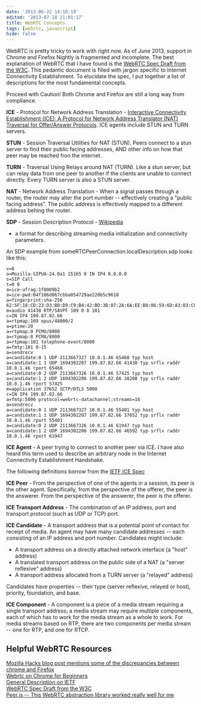 ```yaml
---
date: '2013-06-22 14:10:19'
edited: '2013-07-18 21:01:17'
title: WebRTC Concepts
tags: [webrtc, javascript]
hide: false
---
```

                     
WebRTC is pretty tricky to work with right now. As of June 2013, 
support in Chrome and Firefox Nightly is fragmented and incomplete. 
The best explanation of WebRTC that I have found is the 
[WebRTC Spec Draft from the W3C](http://www.w3.org/TR/webrtc/).
This pedantic document is filled with jargon specific to Internet Connectivity 
Establishment. To elucidate the spec, I put together a list of descriptions 
for the most fundamental concepts.

Proceed with Caution! Both Chrome and Firefox are still a long way 
from compliance. 

**ICE** - Protocol for Network Address Translation -
[Interactive Connectivity Establishment (ICE): A Protocol for Network Address Translator (NAT) Traversal for Offer/Answer Protocols](http://www.ietf.org/rfc/rfc5245.txt).
ICE agents include STUN and TURN servers.

**STUN** - Session Traversal Utilities for NAT (STUN).
Peers connect to a stun server to find their public facing 
addresses, AND other info on how that peer may be reached fron the 
internet.

**TURN** - Traversal Using Relays around NAT (TURN). Like a
stun server, but can relay data from one peer to another if the
clients are unable to connect directly. Every TURN server is
also a STUN server.

**NAT** - Network Address Translation - When a signal passes
through a router, the router may alter the port number --
effectively creating a "public facing address". The public address is 
effectively  mapped to a different address behing the router. 

**SDP** - Session Description Protocol -
[Wikipedia](http://en.wikipedia.org/wiki/Session_Description_Protocol)
- a format for describing streaming media initialization and connectivity 
parameters. 

An SDP example from someRTCPeerConnection.localDescription.sdp looks 
like this:

    v=0
    o=Mozilla-SIPUA-24.0a1 15165 0 IN IP4 0.0.0.0
    s=SIP Call
    t=0 0
    a=ice-ufrag:1f8009b2
    a=ice-pwd:04f106d867cbba054729ae220b5c9618
    a=fingerprint:sha-256 62:5F:18:CD:23:D3:BD:D9:C9:B4:42:BD:3B:07:2A:6A:EE:B0:06:59:6D:A3:B3:C8:E4:FA:99:B3:37:5E:56:FA
    m=audio 41438 RTP/SAVPF 109 0 8 101
    c=IN IP4 199.87.82.66
    a=rtpmap:109 opus/48000/2
    a=ptime:20
    a=rtpmap:0 PCMU/8000
    a=rtpmap:8 PCMA/8000
    a=rtpmap:101 telephone-event/8000
    a=fmtp:101 0-15
    a=sendrecv
    a=candidate:0 1 UDP 2113667327 10.0.1.46 65468 typ host
    a=candidate:1 1 UDP 1694302207 199.87.82.66 41438 typ srflx raddr 10.0.1.46 rport 65468
    a=candidate:0 2 UDP 2113667326 10.0.1.46 57425 typ host
    a=candidate:1 2 UDP 1694302206 199.87.82.66 38208 typ srflx raddr 10.0.1.46 rport 57425
    m=application 37652 SCTP/DTLS 5000
    c=IN IP4 199.87.82.66
    a=fmtp:5000 protocol=webrtc-datachannel;streams=16
    a=sendrecv
    a=candidate:0 1 UDP 2113667327 10.0.1.46 55401 typ host
    a=candidate:1 1 UDP 1694302207 199.87.82.66 37652 typ srflx raddr 10.0.1.46 rport 55401
    a=candidate:0 2 UDP 2113667326 10.0.1.46 61947 typ host
    a=candidate:1 2 UDP 1694302206 199.87.82.66 46592 typ srflx raddr 10.0.1.46 rport 61947

**ICE Agent** - A peer trying to connect to another peer via ICE. I have 
also heard this term used to describe an arbitrary node in the Internet 
Connectivity Establishment Handshake. 

The following definitions borrow from the [IETF ICE Spec](http://www.ietf.org/rfc/rfc5245.txt)

**ICE Peer** - From the perspective of one of the agents in a session, 
its peer is the other agent.  Specifically, from the perspective of the 
offerer, the peer is the answerer.  From the perspective of the 
answerer, the peer is the offerer.

**ICE Transport Address** - The combination of an IP address, port and transport
protocol (such as UDP or TCP) port.

**ICE Candidate** -  A transport address that is a potential
point of contact for receipt of media.  An agent may have many
candidate addresses -- each consisting of an IP address and 
port number. Candidates might include:

- A transport address on a directly attached network interface (a "host" address)
- A translated transport address on the public side of a NAT (a "server reflexive" address)
- A transport address allocated from a TURN server (a "relayed" address)

Candidates have properties -- their type (server reflexive, relayed 
or host), priority, foundation, and base.

**ICE Component** - A component is a piece of a media stream requiring a
single transport address; a media stream may require multiple
components, each of which has to work for the media stream as a
whole to work.  For media streams based on RTP, there are two
components per media stream -- one for RTP, and one for RTCP.


Helpful WebRTC Resources
----------------------

[Mozilla Hacks blog post mentions some of the discrepancies between chrome and Firefox](https://hacks.mozilla.org/2013/05/embedding-webrtc-video-chat-right-into-your-website/)  
[Webrtc on Chrome for Beginners](https://webrtc-experiment.appspot.com/docs/rtc-datachannel-for-beginners.html)  
[General Description on IETF](http://datatracker.ietf.org/doc/draft-ietf-rtcweb-jsep/?include_text=1)  
[WebRTC Spec Draft from the W3C](http://www.w3.org/TR/webrtc/)  
[Peer.js -- This WebRTC abstraction library worked really well for me](http://www.peerjs.com)  
